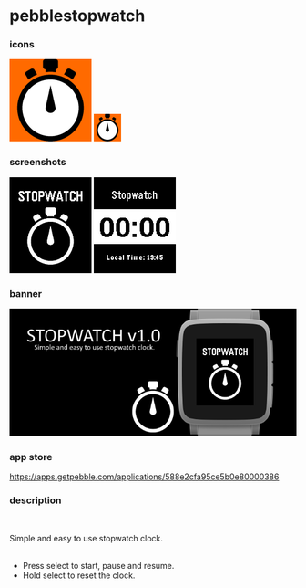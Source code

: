 # pebblestopwatch
### icons

![icon-144.png](/assets/icon-144.png)
![icon-48.png](/assets/icon-48.png)

### screenshots

![basalt.png](/assets/basalt.png)
![basalt-stopwatch.png](/assets/basalt-stopwatch.png)

### banner

![banner.png](/assets/banner.png)

### app store

https://apps.getpebble.com/applications/588e2cfa95ce5b0e80000386

### description
<br />

Simple and easy to use stopwatch clock.<br />
<br />

- Press select to start, pause and resume.
- Hold select to reset the clock.

